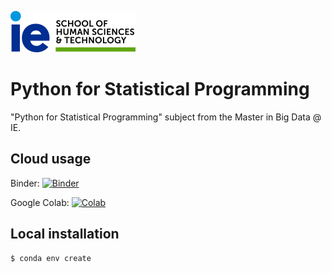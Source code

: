 ![IE](img/ie.png)

# Python for Statistical Programming

"Python for Statistical Programming" subject from the Master in Big Data @ IE.

## Cloud usage

Binder: [![Binder](https://mybinder.org/badge_logo.svg)](https://mybinder.org/v2/gh/astrojuanlu/ie-mbd-python-statistical-programming/master?filepath=intro.ipynb)

Google Colab: [![Colab](https://colab.research.google.com/assets/colab-badge.svg)](https://colab.research.google.com/astrojuanlu/ie-mbd-python-statistical-programmin/blob/master/intro.ipynb)

## Local installation

```
$ conda env create
```
